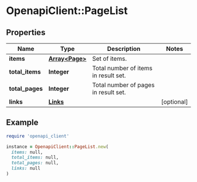 # OpenapiClient::PageList

## Properties

| Name | Type | Description | Notes |
| ---- | ---- | ----------- | ----- |
| **items** | [**Array&lt;Page&gt;**](Page.md) | Set of items. |  |
| **total_items** | **Integer** | Total number of items in result set. |  |
| **total_pages** | **Integer** | Total number of pages in result set. |  |
| **links** | [**Links**](Links.md) |  | [optional] |

## Example

```ruby
require 'openapi_client'

instance = OpenapiClient::PageList.new(
  items: null,
  total_items: null,
  total_pages: null,
  links: null
)
```

